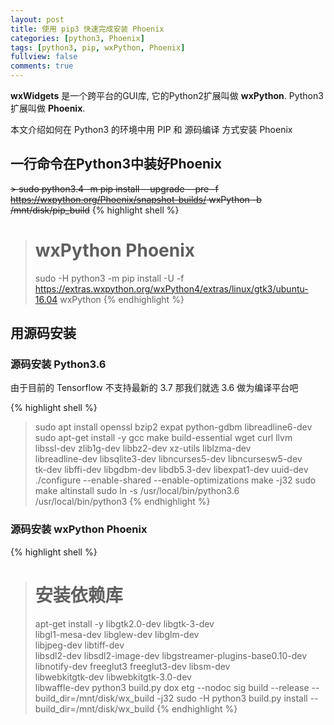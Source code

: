 ```yaml
---
layout: post
title: 使用 pip3 快速完成安装 Phoenix
categories: [python3, Phoenix]
tags: [python3, pip, wxPython, Phoenix]
fullview: false
comments: true
---
```


**wxWidgets** 是一个跨平台的GUI库, 它的Python2扩展叫做 **wxPython**. Python3 扩展叫做 **Phoenix**.

本文介绍如何在 Python3 的环境中用 PIP 和 源码编译 方式安装 Phoenix

## 一行命令在Python3中装好Phoenix

~~> sudo python3.4 -m pip install --upgrade --pre -f https://wxpython.org/Phoenix/snapshot-builds/ wxPython -b /mnt/disk/pip_build~~
{% highlight shell %}
> # wxPython Phoenix
> sudo -H python3 -m pip install -U -f https://extras.wxpython.org/wxPython4/extras/linux/gtk3/ubuntu-16.04 wxPython
{% endhighlight %}

## 用源码安装
### 源码安装 Python3.6
由于目前的 Tensorflow 不支持最新的 3.7 那我们就选 3.6 做为编译平台吧

{% highlight shell %}
> sudo apt install openssl bzip2 expat python-gdbm libreadline6-dev
> sudo apt-get install -y gcc make build-essential  wget curl llvm \
		libssl-dev zlib1g-dev libbz2-dev xz-utils liblzma-dev \
		libreadline-dev libsqlite3-dev libncurses5-dev libncursesw5-dev \
		tk-dev libffi-dev libgdbm-dev libdb5.3-dev libexpat1-dev uuid-dev
> ./configure --enable-shared --enable-optimizations
> make -j32
> sudo make altinstall
> sudo ln -s /usr/local/bin/python3.6 /usr/local/bin/python3
{% endhighlight %}

### 源码安装 wxPython Phoenix
{% highlight shell %}
> # 安装依赖库
> apt-get install -y libgtk2.0-dev libgtk-3-dev \
	libgl1-mesa-dev libglew-dev libglm-dev \
	libjpeg-dev libtiff-dev \
	libsdl2-dev libsdl2-image-dev libgstreamer-plugins-base0.10-dev \
	libnotify-dev freeglut3 freeglut3-dev libsm-dev \
	libwebkitgtk-dev libwebkitgtk-3.0-dev \
	libwaffle-dev
> python3 build.py dox etg --nodoc sig build --release --build_dir=/mnt/disk/wx_build -j32
> sudo -H python3 build.py install --build_dir=/mnt/disk/wx_build
{% endhighlight %}

